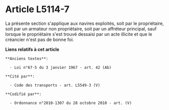 # Article L5114-7

La présente section s'applique aux navires exploités, soit par le propriétaire, soit par un armateur non propriétaire, soit
par un affréteur principal, sauf lorsque le propriétaire s'est trouvé dessaisi par un acte illicite et que le créancier n'est
pas de bonne foi.

**Liens relatifs à cet article**

	**Anciens textes**:

	  - Loi n°67-5 du 3 janvier 1967 - art. 42 (Ab)

	**Cité par**:

	  - Code des transports - art. L5549-3 (V)

	**Codifié par**:

	  - Ordonnance n°2010-1307 du 28 octobre 2010 - art. (V)
